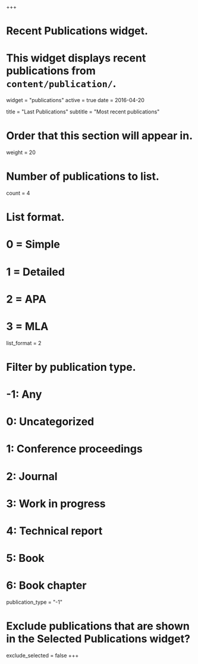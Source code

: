+++
# Recent Publications widget.
# This widget displays recent publications from `content/publication/`.
widget = "publications"
active = true
date = 2016-04-20

title = "Last Publications"
subtitle = "Most recent publications"

# Order that this section will appear in.
weight = 20

# Number of publications to list.
count = 4

# List format.
#   0 = Simple
#   1 = Detailed
#   2 = APA
#   3 = MLA
list_format = 2

# Filter by publication type.
# -1: Any
#  0: Uncategorized
#  1: Conference proceedings
#  2: Journal
#  3: Work in progress
#  4: Technical report
#  5: Book
#  6: Book chapter
publication_type = "-1"

# Exclude publications that are shown in the Selected Publications widget?
exclude_selected = false
+++
[<i class="ai ai-google-scholar big-icon"></i>](//scholar.google.co.uk/citations?user=vNSBkroAAAAJ)    [<i class="ai ai-orcid big-icon"></i>](//orcid.org/0000-0002-7722-3697)   [<i class="ai ai-researchgate big-icon"></i>](//researchgate.net/profile/Andres_Perez-Figueroa) 

